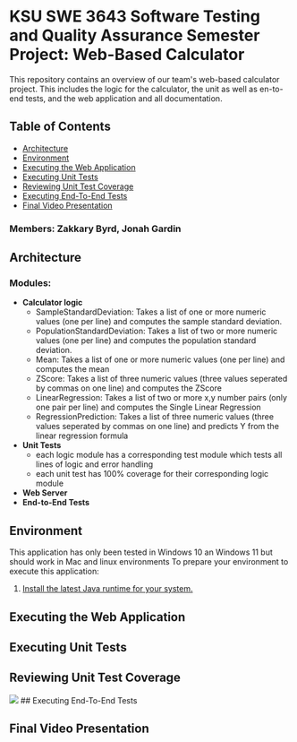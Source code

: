 # KSU SWE 3643 Software Testing and Quality Assurance Semester Project: Web-Based Calculator
This repository contains an overview of our team's web-based calculator project. This includes the logic for the calculator, the unit as well as en-to-end tests, and the web application and all documentation.
## Table of Contents
- [Architecture](#architecture)
- [Environment](#environment)
- [Executing the Web Application](#executing-the-web-application)
- [Executing Unit Tests](#executing-unit-tests)
- [Reviewing Unit Test Coverage](#reviewing-unit-test-coverage)
- [Executing End-To-End Tests](#executing-end-to-end-tests)
- [Final Video Presentation](#final-video-presentation)
### Members: Zakkary Byrd, Jonah Gardin



## Architecture
### Modules: 
- **Calculator logic**
  - SampleStandardDeviation: Takes a list of one or more numeric values (one per line) and computes the sample standard deviation.
  - PopulationStandardDeviation: Takes a list of two or more numeric values (one per line) and computes the population standard deviation.
  - Mean: Takes a list of one or more numeric values (one per line) and computes the mean
  - ZScore: Takes a list of three numeric values (three values seperated by commas on one line) and computes the ZScore
  - LinearRegression: Takes a list of two or more x,y number pairs (only one pair per line) and computes the Single Linear Regression
  - RegressionPrediction: Takes a list of three numeric values (three values seperated by commas on one line) and predicts Y from the linear regression formula
- **Unit Tests**
  - each logic module has a corresponding test module which tests all lines of logic and error handling
  - each unit test has 100% coverage for their corresponding logic module
- **Web Server**
- **End-to-End Tests**

## Environment
This application has only been tested in Windows 10 an Windows 11 but should work in Mac and linux environments
To prepare your environment to execute this application:
1. [Install the latest Java runtime for your system.](https://www.java.com/en/download/manual.jsp)


## Executing the Web Application


## Executing Unit Tests


## Reviewing Unit Test Coverage

<image src="README.assets/image_13251241.PNG">
## Executing End-To-End Tests


## Final Video Presentation
